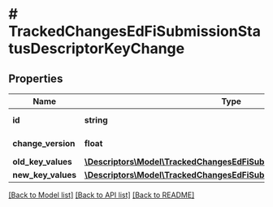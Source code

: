 # # TrackedChangesEdFiSubmissionStatusDescriptorKeyChange

## Properties

Name | Type | Description | Notes
------------ | ------------- | ------------- | -------------
**id** | **string** | Resource identifier | [optional]
**change_version** | **float** | Change version | [optional]
**old_key_values** | [**\Descriptors\Model\TrackedChangesEdFiSubmissionStatusDescriptorKey**](TrackedChangesEdFiSubmissionStatusDescriptorKey.md) |  | [optional]
**new_key_values** | [**\Descriptors\Model\TrackedChangesEdFiSubmissionStatusDescriptorKey**](TrackedChangesEdFiSubmissionStatusDescriptorKey.md) |  | [optional]

[[Back to Model list]](../../README.md#models) [[Back to API list]](../../README.md#endpoints) [[Back to README]](../../README.md)
